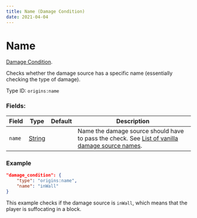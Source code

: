 ```yaml
---
title: Name (Damage Condition)
date: 2021-04-04
---
```

# Name

[Damage Condition](../damage_conditions.md).

Checks whether the damage source has a specific name (essentially checking the type of damage).

Type ID: `origins:name`

### Fields:

Field  | Type | Default | Description
-------|------|---------|-------------
`name` | [String](../data_types/string.md) | |  Name the damage source should have to pass the check. See [List of vanilla damage source names](../misc/vanilla_damage_sources.md).

### Example
```json
"damage_condition": {
    "type": "origins:name",
    "name": "inWall"
}
```
This example checks if the damage source is `inWall`, which means that the player is suffocating in a block.